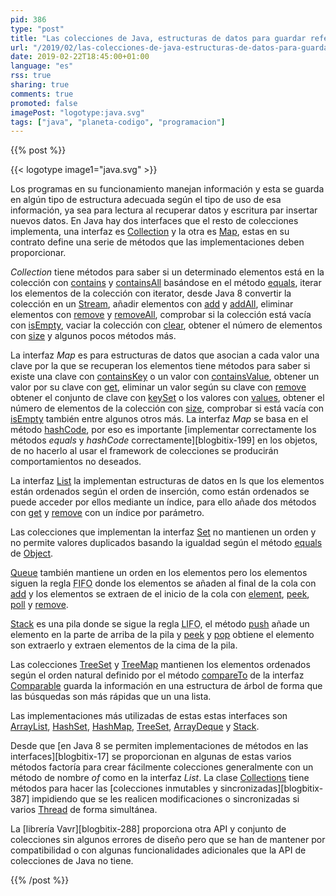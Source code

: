 ```yaml
---
pid: 386
type: "post"
title: "Las colecciones de Java, estructuras de datos para guardar referencias a objetos"
url: "/2019/02/las-colecciones-de-java-estructuras-de-datos-para-guardar-referencias-a-objetos/"
date: 2019-02-22T18:45:00+01:00
language: "es"
rss: true
sharing: true
comments: true
promoted: false
imagePost: "logotype:java.svg"
tags: ["java", "planeta-codigo", "programacion"]
---
```


{{% post %}}

{{< logotype image1="java.svg" >}}

Los programas en su funcionamiento manejan información y esta se guarda en algún tipo de estructura adecuada según el tipo de uso de esa información, ya sea para lectura al recuperar datos y escritura par insertar nuevos datos. En Java hay dos interfaces que el resto de colecciones implementa, una interfaz es [Collection](javadoc11:java.base/java/util/Collection.html) y la otra es [Map](javadoc11:java.base/java/util/Map.html), estas en su contrato define una serie de métodos que las implementaciones deben proporcionar.

_Collection_ tiene métodos para saber si un determinado elementos está en la colección con [contains](javadoc11:java.base/java/util/Collection.html#contains(java.lang.Object)) y [containsAll](javadoc11:java.base/java/util/Collection.html#containsAll(java.util.Collection)) basándose en el método [equals](javadoc11:java.base/java/lang/Object.html#equals(java.lang.Object)), iterar los elementos de la colección con iterator, desde Java 8 convertir la colección en un [Stream](javadoc11:java.base/java/util/stream/Stream.html), añadir elementos con [add](javadoc11:java.base/java/util/Collection.html#add(E)) y [addAll](javadoc11:java.base/java/util/Collection.html#addAll(java.util.Collection)), eliminar elementos con [remove](javadoc11:java.base/java/util/Collection.html#remove(java.lang.Object)) y [removeAll](javadoc11:java.base/java/util/Collection.html#removeAll(java.util.Collection)), comprobar si la colección está vacía con [isEmpty](javadoc11:java.base/java/util/Collection.html#isEmpty()), vaciar la colección con [clear](javadoc11:java.base/java/util/Collection.html#clear()), obtener el número de elementos con [size](javadoc11:java.base/java/util/Collection.html#size()) y algunos pocos métodos más.

La interfaz _Map_ es para estructuras de datos que asocian a cada valor una clave por la que se recuperan los elementos tiene métodos para saber si existe una clave con [containsKey](javadoc11:java.base/java/util/Map.html#containsKey(java.lang.Object)) o un valor con [containsValue](javadoc11:java.base/java/util/Map.html#containsValue(java.lang.Object)), obtener un valor por su clave con [get](javadoc11:java.base/java/util/Map.html#get(java.lang.Object)), eliminar un valor según su clave con [remove](javadoc11:java.base/java/util/Map.html#remove(java.lang.Object)) obtener el conjunto de clave con [keySet](javadoc11:java.base/java/util/Map.html#keySet()) o los valores con [values](javadoc11:java.base/java/util/Map.html#values()), obtener el número de elementos de la colección con [size](javadoc11:java.base/java/util/Map.html#size()), comprobar si está vacía con [isEmpty](javadoc11:java.base/java/util/Map.html#isEmpty()) también entre algunos otros más. La interfaz _Map_ se basa en el método [hashCode](javadoc11:java.base/java/lang/Object.html#hashCode()), por eso es importante [implementar correctamente los métodos _equals_ y _hashCode_ correctamente][blogbitix-199] en los objetos, de no hacerlo al usar el framework de colecciones se producirán comportamientos no deseados.

La interfaz [List](javadoc11:java.base/java/util/List.html) la implementan estructuras de datos en ls que los elementos están ordenados según el orden de inserción, como están ordenados se puede acceder por ellos mediante un índice, para ello añade dos métodos con [get](javadoc11:java.base/java/util/List.html#get(int)) y [remove](javadoc11:java.base/java/util/List.html#remove(java.lang.Object)) con un índice por parámetro.

Las colecciones que implementan la interfaz [Set](javadoc11:java.base/java/util/Set.html) no mantienen un orden y no permite valores duplicados basando la igualdad según el método [equals](javadoc11:java.base/java/util/Set.html#equals(java.lang.Object)) de [Object](javadoc11:java.base/java/lang/Object.html).

[Queue](javadoc11:java.base/java/util/Queue.html) también mantiene un orden en los elementos pero los elementos siguen la regla <abbr title="First Input First Output">FIFO</abbr> donde los elementos se añaden al final de la cola con [add](javadoc11:java.base/java/util/Queue.html#add(E)) y los elementos se extraen de el inicio de la cola con [element](javadoc11:java.base/java/util/Queue.html#element()), [peek](javadoc11:java.base/java/util/Queue.html#peek()), [poll](javadoc11:java.base/java/util/Queue.html#poll()) y [remove](javadoc11:java.base/java/util/Queue.html#remove()).

[Stack](javadoc11:java.base/java/util/Stack.html) es una pila donde se sigue la regla <abbr title="Last Input First Output">LIFO</abbr>, el método [push](javadoc11:java.base/java/util/Stack.html#push(E)) añade un elemento en la parte de arriba de la pila y [peek](javadoc11:java.base/java/util/Stack.html#peek()) y [pop](javadoc11:java.base/java/util/Stack.html#pop()) obtiene el elemento son extraerlo y extraen elementos de la cima de la pila.

Las colecciones [TreeSet](javadoc11:java.base/java/util/TreeSet.html) y [TreeMap](javadoc11:java.base/java/util/TreeMap.html                        ) mantienen los elementos ordenados según el orden natural definido por el método [compareTo](javadoc11:java.base/java/lang/Comparable.html#compareTo(T)) de la interfaz [Comparable](javadoc11:java.base/java/lang/Comparable.html) guarda la información en una estructura de árbol de forma que las búsquedas son más rápidas que un una lista.

Las implementaciones más utilizadas de estas estas interfaces son [ArrayList](javadoc11:java.base/java/util/ArrayList.html), [HashSet](javadoc11:java.base/java/util/HashSet.html), [HashMap](javadoc11:java.base/java/util/HashMap.html), [TreeSet](javadoc11:java.base/java/util/TreeSet.html), [ArrayDeque](javadoc11:java.base/java/util/ArrayDeque.html) y [Stack](javadoc11:java.base/java/util/Stack.html).

Desde que [en Java 8 se permiten implementaciones de métodos en las interfaces][blogbitix-17] se proporcionan en algunas de estas varios métodos factoría para crear fácilmente colecciones generalmente con un método de nombre _of_ como en la interfaz _List_. La clase [Collections](javadoc11:java.base/java/util/Collections.html) tiene métodos para hacer las [colecciones inmutables y sincronizadas][blogbitix-387] impidiendo que se les realicen modificaciones o sincronizadas si varios [Thread](javadoc11:java.base/java/lang/Thread.html) de forma simultánea.

La [librería Vavr][blogbitix-288] proporciona otra API y conjunto de colecciones sin algunos errores de diseño pero que se han de mantener por compatibilidad o con algunas funcionalidades adicionales que la API de colecciones de Java no tiene.

{{% /post %}}
